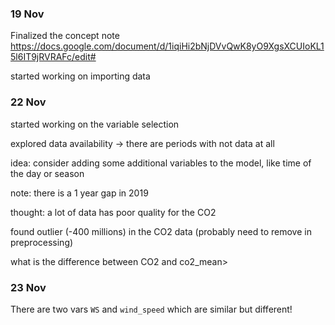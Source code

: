 ### 19 Nov

Finalized the concept note https://docs.google.com/document/d/1iqiHi2bNjDVvQwK8yO9XgsXCUIoKL15l6IT9jRVRAFc/edit#

started working on importing data

### 22 Nov

started working on the variable selection

explored data availability -> there are periods with not data at all

idea: consider adding some additional variables to the model, like time of the day or season

note: there is a 1 year gap in 2019

thought: a lot of data has poor quality for the CO2

found outlier (-400 millions) in the CO2 data (probably need to remove in preprocessing)

what is the difference between CO2 and co2_mean>

### 23 Nov

There are two vars `WS` and `wind_speed` which are similar but different!





